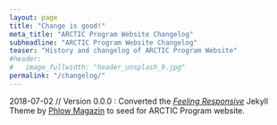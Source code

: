 ```yaml
---
layout: page
title: "Change is good!"
meta_title: "ARCTIC Program Website Changelog"
subheadline: "ARCTIC Program Website Changelog"
teaser: "History and changelog of ARCTIC Program Website"
#header:
#   image_fullwidth: "header_unsplash_9.jpg"
permalink: "/changelog/"
---
```


2018-07-02 // Version 0.0.0
:   Converted the [*Feeling Responsive*](https://github.com/Phlow/feeling-responsive/) Jekyll Theme by [Phlow Magazin](https://github.com/Phlow) to seed for ARCTIC Program website.
